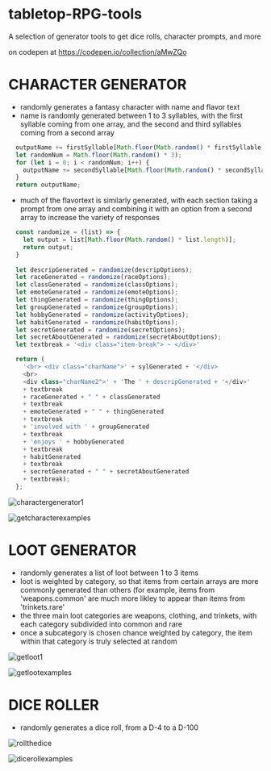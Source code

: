 # tabletop-RPG-tools
A selection of generator tools to get dice rolls, character prompts, and more

on codepen at
https://codepen.io/collection/aMwZQo

# CHARACTER GENERATOR
- randomly generates a fantasy character with name and flavor text
- name is randomly generated between 1 to 3 syllables, with the first syllable coming from one array, and the second and third syllables coming from a second array
```js
  outputName += firstSyllable[Math.floor(Math.random() * firstSyllable.length)];
  let randomNum = Math.floor(Math.random() * 3);
  for (let i = 0; i < randomNum; i++) {     
    outputName += secondSyllable[Math.floor(Math.random() * secondSyllable.length)];
  }
  return outputName;  
```
- much of the flavortext is similarly generated, with each section taking a prompt from one array and combining it with an option from a second array to increase the variety of responses
```js
  const randomize = (list) => {
    let output = list[Math.floor(Math.random() * list.length)];
    return output;
  }
  
  let descripGenerated = randomize(descripOptions);
  let raceGenerated = randomize(raceOptions);
  let classGenerated = randomize(classOptions);
  let emoteGenerated = randomize(emoteOptions);
  let thingGenerated = randomize(thingOptions);
  let groupGenerated = randomize(groupOptions);
  let hobbyGenerated = randomize(activityOptions);
  let habitGenerated = randomize(habitOptions);
  let secretGenerated = randomize(secretOptions);
  let secretAboutGenerated = randomize(secretAboutOptions);
  let textbreak = '<div class="item-break"> ~ </div>'

  return (
    '<br> <div class="charName">' + sylGenerated + '</div> 
    <br> 
    <div class="charName2">' + 'The ' + descripGenerated + '</div>' 
    + textbreak 
    + raceGenerated + " " + classGenerated 
    + textbreak 
    + emoteGenerated + " " + thingGenerated 
    + textbreak 
    + 'involved with ' + groupGenerated 
    + textbreak 
    + 'enjoys ' + hobbyGenerated 
    + textbreak 
    + habitGenerated 
    + textbreak 
    + secretGenerated + " " + secretAboutGenerated 
    + textbreak);
  };
```

![charactergenerator1](https://user-images.githubusercontent.com/47723396/183959861-60f3ad5e-78c6-4a69-9bd6-0f6b48bd791d.JPG)

![getcharacterexamples](https://user-images.githubusercontent.com/47723396/184031950-57362f90-cd06-4f7b-8901-2697f5d44647.png)


# LOOT GENERATOR
- randomly generates a list of loot between 1 to 3 items
- loot is weighted by category, so that items from certain arrays are more commonly generated than others (for example, items from 'weapons.common' are much more likley to appear than items from 'trinkets.rare'
- the three main loot categories are weapons, clothing, and trinkets, with each category subdivided into common and rare
- once a subcategory is chosen chance weighted by category, the item within that category is truly selected at random

![getloot1](https://user-images.githubusercontent.com/47723396/183961640-4c8c3757-4c7a-4fa0-979f-9b20e7a44ad8.JPG)

![getlootexamples](https://user-images.githubusercontent.com/47723396/184031964-68cc70ef-68f6-4af1-a6e6-386aa95a2582.png)



# DICE ROLLER
- randomly generates a dice roll, from a D-4 to a D-100

![rollthedice](https://user-images.githubusercontent.com/47723396/183961885-4b4c7e03-98d7-424d-a849-f2f3f4598510.JPG)

![dicerollexamples](https://user-images.githubusercontent.com/47723396/184032179-18328cfa-0343-4941-8502-0554a3482346.png)





